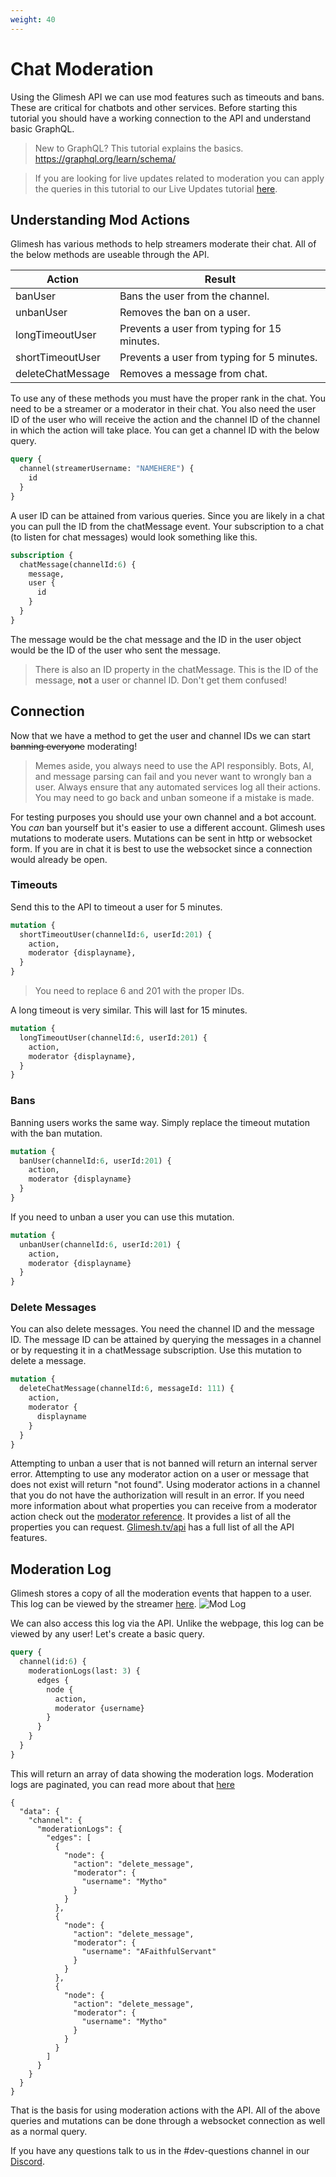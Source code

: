 ```yaml
---
weight: 40
---
```

# Chat Moderation

Using the Glimesh API we can use mod features such as timeouts and bans. These are critical for chatbots and other services. Before starting this tutorial you should have a working connection to the API and understand basic GraphQL.

> New to GraphQL? This tutorial explains the basics. https://graphql.org/learn/schema/

> If you are looking for live updates related to moderation you can apply the queries in this tutorial to our Live Updates tutorial [here](/api-docs/docs/live-updates/channels).


## Understanding Mod Actions

Glimesh has various methods to help streamers moderate their chat. All of the below methods are useable through the API.

|Action|Result |
|--|--|
| banUser | Bans the user from the channel. |
| unbanUser | Removes the ban on a user. |
| longTimeoutUser | Prevents a user from typing for 15 minutes. |
| shortTimeoutUser | Prevents a user from typing for 5 minutes. |
| deleteChatMessage | Removes a message from chat. |

To use any of these methods you must have the proper rank in the chat. You need to be a streamer or a moderator in their chat. You also need the user ID of the user who will receive the action and the channel ID of the channel in which the action will take place.  You can get a channel ID with the below query.

```GraphQL
query {
  channel(streamerUsername: "NAMEHERE") {
    id
  }
}
```
A user ID can be attained from various queries. Since you are likely in a chat you can pull the ID from the chatMessage event. Your subscription to a chat (to listen for chat messages) would look something like this.
```GraphQL
subscription {
  chatMessage(channelId:6) {
    message,
    user {
      id
    }
  }
}
```
The message would be the chat message and the ID in the user object would be the ID of the user who sent the message.

> There is also an ID property in the chatMessage. This is the ID of the message, **not** a user or channel ID. Don't get them confused!

## Connection

Now that we have a method to get the user and channel IDs we can start <del>banning everyone</del> moderating!

> Memes aside, you always need to use the API responsibly. Bots, AI, and message parsing can fail and you never want to wrongly ban a user. Always ensure that any automated services log all their actions. You may need to go back and unban someone if a mistake is made.

For testing purposes you should use your own channel and a bot account. You *can* ban yourself but it's easier to use a different account. Glimesh uses mutations to moderate users. Mutations can be sent in http or websocket form. If you are in chat it is best to use the websocket since a connection would already be open.

### Timeouts

Send this to the API to timeout a user for 5 minutes.


```Graphql
mutation {
  shortTimeoutUser(channelId:6, userId:201) {
    action,
    moderator {displayname},
  }
}
```
> You need to replace 6 and 201 with the proper IDs.

A long timeout is very similar. This will last for 15 minutes.

```graphql
mutation {
  longTimeoutUser(channelId:6, userId:201) {
    action,
    moderator {displayname},
  }
}
```

### Bans

Banning users works the same way. Simply replace the timeout mutation with the ban mutation.

```graphql
mutation {
  banUser(channelId:6, userId:201) {
    action,
    moderator {displayname}
  }
}
```

If you need to unban a user you can use this mutation.

```graphql
mutation {
  unbanUser(channelId:6, userId:201) {
    action,
    moderator {displayname}
  }
}
```

### Delete Messages

You can also delete messages. You need the channel ID and the message ID. The message ID can be attained by querying the messages in a channel or by requesting it in a chatMessage subscription. Use this mutation to delete a message.

```graphql
mutation {
  deleteChatMessage(channelId:6, messageId: 111) {
    action,
    moderator {
      displayname
    }
  }
}
```

Attempting to unban a user that is not banned will return an internal server error. Attempting to use any moderator action on a user or message that does not exist will return "not found". Using moderator actions in a channel that you do not have the authorization will result in an error. If you need more information about what properties you can receive from a moderator action check out the [moderator reference](/api-docs/docs/reference/mod/). It provides a list of all the properties you can request. [Glimesh.tv/api](https://glimesh.tv/api) has a full list of all the API features.

## Moderation Log

Glimesh stores a copy of all the moderation events that happen to a user.  This log can be viewed by the streamer [here](https://glimesh.tv/users/settings/channel/mods).
![Mod Log](https://i.imgur.com/zy3yhhy.png)

We can also access this log via the API. Unlike the webpage, this log can be viewed by any user! Let's create a basic query.
```graphql
query {
  channel(id:6) {
    moderationLogs(last: 3) {
      edges {
        node {
          action,
          moderator {username}
        }
      }
    }
  }
}
```
This will return an array of data showing the moderation logs. Moderation logs are paginated, you can read more about that [here](/api-docs/docs/api/pagination)

```JS
{
  "data": {
    "channel": {
      "moderationLogs": {
        "edges": [
          {
            "node": {
              "action": "delete_message",
              "moderator": {
                "username": "Mytho"
              }
            }
          },
          {
            "node": {
              "action": "delete_message",
              "moderator": {
                "username": "AFaithfulServant"
              }
            }
          },
          {
            "node": {
              "action": "delete_message",
              "moderator": {
                "username": "Mytho"
              }
            }
          }
        ]
      }
    }
  }
}
```

That is the basis for using moderation actions with the API. All of the above queries and mutations can be done through a websocket connection as well as a normal query.

If you have any questions talk to us in the #dev-questions channel in our [Discord](https://discord.gg/Glimesh).